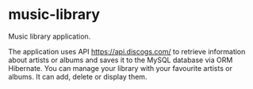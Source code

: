 # music-library

Music library application.

The application uses API https://api.discogs.com/ to retrieve information about artists or albums and saves it to the MySQL database via ORM Hibernate.
You can manage your library with your favourite artists or albums. It can add, delete or display them.
